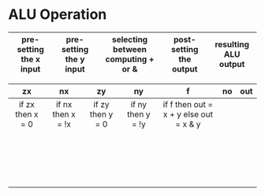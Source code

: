 # ALU Operation

| pre-setting the x input  | pre-setting the y input  | selecting between computing + or &  | post-setting the output  | resulting ALU output  |
|:-:|:-:|:-:|:-:|:-:|

| zx                | nx                 | zy                | ny                 | f                                       | no  | out  |
|:-:                |:-:                 |:-:                |:-:                 |:-:                                      |:-:  |:-:   |
| if zx then x = 0  | if nx then x = !x  | if zy then y = 0  | if ny then y = !y  | if f then out = x + y else out = x & y  |   |   |
|                   |                    |                   |                    |                                         |   |   |
|                   |                    |                   |                    |                                         |   |   |
|                   |                    |                   |                    |                                         |   |   |
|                   |                    |                   |                    |                                         |   |   |
|                   |                    |                   |                    |                                         |   |   |
|                   |                    |                   |                    |                                         |   |   |
|                   |                    |                   |                    |                                         |   |   |
|                   |                    |                   |                    |                                         |   |   |
|                   |                    |                   |                    |                                         |   |   |
|                   |                    |                   |                    |                                         |   |   |
|                   |                    |                   |                    |                                         |   |   |
|                   |                    |                   |                    |                                         |   |   |
|                   |                    |                   |                    |                                         |   |   |
|                   |                    |                   |                    |                                         |   |   |
|                   |                    |                   |                    |                                         |   |   |
|                   |                    |                   |                    |                                         |   |   |
|                   |                    |                   |                    |                                         |   |   |
|                   |                    |                   |                    |                                         |   |   |
|                   |                    |                   |                    |                                         |   |   |

